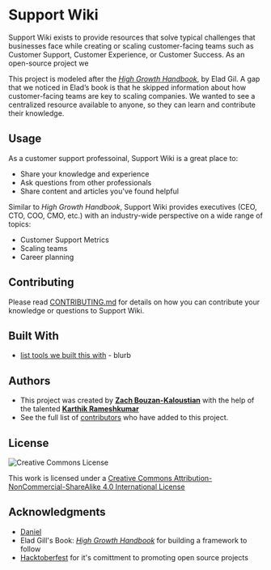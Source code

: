 # Support Wiki

Support Wiki exists to provide resources that solve typical challenges that businesses face while creating or scaling customer-facing teams such as Customer Support, Customer Experience, or Customer Success. As an open-source project we

This project is modeled after the [_High Growth Handbook_](http://growth.eladgil.com/), by Elad Gil. A gap that we noticed in Elad’s book is that he skipped information about how customer-facing teams are key to scaling companies. We wanted to see a centralized resource available to anyone, so they can learn and contribute their knowledge.

## Usage

As a customer support professoinal, Support Wiki is a great place to:

* Share your knowledge and experience
* Ask questions from other professionals
* Share content and articles you've found helpful

Similar to _High Growth Handbook_, Support Wiki provides executives \(CEO, CTO, COO, CMO, etc.\) with an industry-wide perspective on a wide range of topics:

* Customer Support Metrics 
* Scaling teams
* Career planning

## Contributing

Please read [CONTRIBUTING.md](https://github.com/supportwiki/supportwiki1.0/blob/master/CONTRIBUTING.md) for details on how you can contribute your knowledge or questions to Support Wiki.

## Built With

* [list tools we built this with](https://github.com/supportwiki/supportwiki2.0/tree/ddcd7b3e707199d3ae78501c30a71f9483912ed3/tools.com) - blurb

## Authors

* This project was created by [**Zach Bouzan-Kaloustian**](https://www.linkedin.com/in/zacharybk) with the help of the talented [**Karthik Rameshkumar**](https://t.co/bGARyz4FxU?amp=1)
* See  the full list of [contributors](https://github.com/supportwiki/supportwiki1.0/graphs/contributors) who have added to this project.

## License

![Creative Commons License](https://i.creativecommons.org/l/by-nc-sa/4.0/88x31.png)

This work is licensed under a [Creative Commons Attribution-NonCommercial-ShareAlike 4.0 International License](https://creativecommons.org/licenses/by-nc-sa/4.0/)

## Acknowledgments

* [Daniel](https://twitter.com/Zaltsman) 
* Elad Gill's Book: [_High Growth Handbook_](http://growth.eladgil.com/) for building a framework to follow
* [Hacktoberfest](https://hacktoberfest.digitalocean.com) for it's comittment to promoting open source projects

